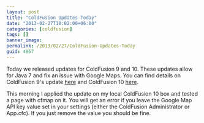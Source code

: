 ```yaml
---
layout: post
title: "ColdFusion Updates Today"
date: "2013-02-27T10:02:00+06:00"
categories: [coldfusion]
tags: []
banner_image: 
permalink: /2013/02/27/ColdFusion-Updates-Today
guid: 4867
---
```


Today we released updates for ColdFusion 9 and 10. These updates allow for Java 7 and fix an issue with Google Maps. You can find details on ColdFusion 9's update <a href="http://blogs.coldfusion.com/post.cfm/new-updates-for-coldfusion-9-9-0-1-9-0-2-and-10-java-7-now-supported">here</a> and ColdFusion 10 <a href="http://helpx.adobe.com/coldfusion/kb/coldfusion-10-update-8.html">here</a>.

This morning I applied the update on my local ColdFusion 10 box and tested a page with cfmap on it. You will get an error if you leave the Google Map API key value set in your settings (either the ColdFusion Administrator or App.cfc). If you just remove the value you should be fine.